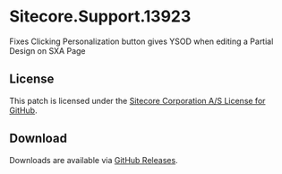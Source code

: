 # Sitecore.Support.13923
Fixes Clicking Personalization button gives YSOD when editing a Partial Design on SXA Page

## License  
This patch is licensed under the [Sitecore Corporation A/S License for GitHub](https://github.com/sitecoresupport/Sitecore.Support.13923/blob/master/LICENSE).  

## Download  
Downloads are available via [GitHub Releases](https://github.com/sitecoresupport/Sitecore.Support.13923/releases).  
